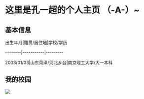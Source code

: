 # 这里是孔一超的个人主页 （-A-）~
## 基本信息
出生年月|籍贯/居住地|学校/学历 

--------|-----------|--------- 

2003/01/03|山东菏泽/河北乡台|南京理工大学/大一本科 
## 我的校园

![](http://m.qpic.cn/psc?/V52EhUgX0YboDE1ze2qB0GEYU82zqMdY/ruAMsa53pVQWN7FLK88i5gYaCTmWW5H3wrnmLFjEyJ8jbkT0BTDVEeBkZ26u57CFcKKNqd0uPHC.tdcCunHTZpLRhomaNYKe.NqeYxA.BZg!/b&bo=VQhABgAAAAADBzk!&rf=viewer_4)



